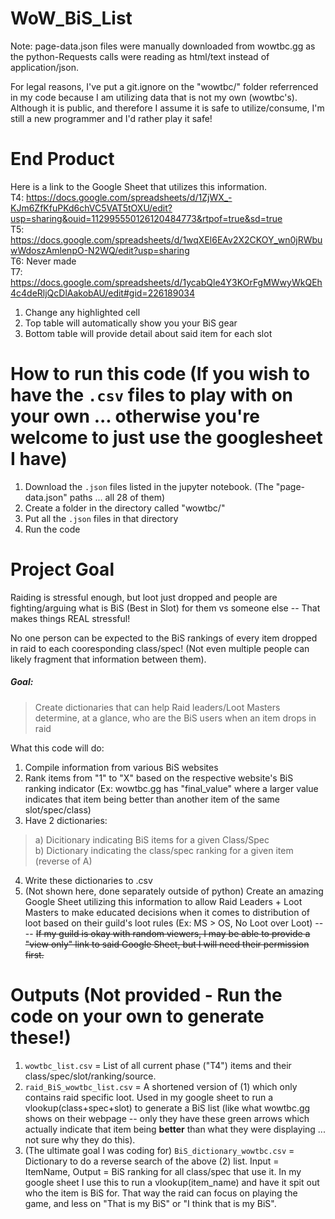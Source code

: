 # WoW_BiS_List

Note: page-data.json files were manually downloaded from wowtbc.gg as the python-Requests calls were reading as html/text instead of application/json.

For legal reasons, I've put a git.ignore on the "wowtbc/" folder referrenced in my code because I am utilizing data that is not my own (wowtbc's). Although it is public, and therefore I assume it is safe to utilize/consume, I'm still a new programmer and I'd rather play it safe!

# End Product
Here is a link to the Google Sheet that utilizes this information. <br> 
T4: https://docs.google.com/spreadsheets/d/1ZjWX_-KJm6ZfKfuPKd6chVC5VAT5tOXU/edit?usp=sharing&ouid=112995550126120484773&rtpof=true&sd=true <br>
T5: https://docs.google.com/spreadsheets/d/1wqXEl6EAv2X2CKOY_wn0jRWbuwWdoszAmlenpO-N2WQ/edit?usp=sharing <br>
T6: Never made <br>
T7: https://docs.google.com/spreadsheets/d/1ycabQle4Y3KOrFgMWwyWkQEh4c4deRljQcDlAakobAU/edit#gid=226189034 <br>
1. Change any highlighted cell
2. Top table will automatically show you your BiS gear
3. Bottom table will provide detail about said item for each slot

# How to run this code (If you wish to have the `.csv` files to play with on your own ... otherwise you're welcome to just use the googlesheet I have)
1. Download the `.json` files listed in the jupyter notebook. (The "page-data.json" paths ... all 28 of them)
2. Create a folder in the directory called "wowtbc/"
3. Put all the `.json` files in that directory
4. Run the code

# Project Goal
Raiding is stressful enough, but loot just dropped and people are fighting/arguing what is BiS (Best in Slot) for them vs someone else -- That makes things REAL stressful!

No one person can be expected to the BiS rankings of every item dropped in raid to each cooresponding class/spec! (Not even multiple people can likely fragment that information between them).

##### Goal:
> Create dictionaries that can help Raid leaders/Loot Masters determine, at a glance, who are the BiS users when an item drops in raid

What this code will do:

1. Compile information from various BiS websites
2. Rank items from "1" to "X" based on the respective website's BiS ranking indicator (Ex: wowtbc.gg has "final_value" where a larger value indicates that item being better than another item of the same slot/spec/class)
3. Have 2 dictionaries:
> a) Dicitionary indicating BiS items for a given Class/Spec <br>
> b) Dictionary indicating the class/spec ranking for a given item (reverse of A)
4. Write these dictionaries to .csv
5. (Not shown here, done separately outside of python) Create an amazing Google Sheet utilizing this information to allow Raid Leaders + Loot Masters to make educated decisions when it comes to distribution of loot based on their guild's loot rules (Ex: MS > OS, No Loot over Loot)
---- ~~If my guild is okay with random viewers, I may be able to provide a "view only" link to said Google Sheet, but I will need their permission first.~~

# Outputs (**Not provided** - Run the code on your own to generate these!)
1. `wowtbc_list.csv` = List of all current phase ("T4") items and their class/spec/slot/ranking/source.
2. `raid_BiS_wowtbc_list.csv` = A shortened version of (1) which only contains raid specific loot. Used in my google sheet to run a vlookup(class+spec+slot) to generate a BiS list (like what wowtbc.gg shows on their webpage -- only they have these green arrows which actually indicate that item being **better** than what they were displaying ... not sure why they do this).
3. (The ultimate goal I was coding for) `BiS_dictionary_wowtbc.csv` = Dictionary to do a reverse search of the above (2) list. Input = ItemName, Output = BiS ranking for all class/spec that use it. In my google sheet I use this to run a vlookup(item_name) and have it spit out who the item is BiS for. That way the raid can focus on playing the game, and less on "That is my BiS" or "I think that is my BiS".
